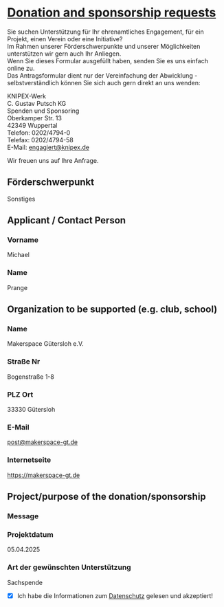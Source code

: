 # [Donation and sponsorship requests](https://www.knipex.de/contact/donation_form)

Sie suchen Unterstützung für Ihr ehrenamtliches Engagement, für ein Projekt, einen Verein oder eine Initiative?  
Im Rahmen unserer Förderschwerpunkte und unserer Möglichkeiten unterstützen wir gern auch Ihr Anliegen.  
Wenn Sie dieses Formular ausgefüllt haben, senden Sie es uns einfach online zu.  
Das Antragsformular dient nur der Vereinfachung der Abwicklung - selbstverständlich können Sie sich auch gern direkt an uns wenden:

KNIPEX-Werk  
C. Gustav Putsch KG  
Spenden und Sponsoring  
Oberkamper Str. 13  
42349 Wuppertal  
Telefon: 0202/4794-0  
Telefax: 0202/4794-58  
E-Mail: engagiert@knipex.de  

Wir freuen uns auf Ihre Anfrage.

## Förderschwerpunkt

Sonstiges

## Applicant / Contact Person

### Vorname

Michael

### Name

Prange

## Organization to be supported (e.g. club, school)

### Name

Makerspace Gütersloh e.V.

### Straße Nr

Bogenstraße 1-8

### PLZ Ort

33330 Gütersloh

### E-Mail

post@makerspace-gt.de

### Internetseite

https://makerspace-gt.de

## Project/purpose of the donation/sponsorship

### Message

### Projektdatum

05.04.2025

### Art der gewünschten Unterstützung

Sachspende

- [x] Ich habe die Informationen zum [Datenschutz](https://www.knipex.de/datenschutz) gelesen und akzeptiert!
